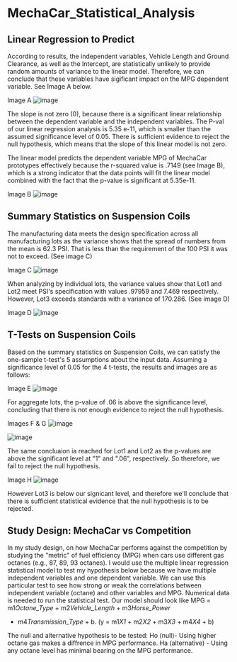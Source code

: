 # MechaCar_Statistical_Analysis
## Linear Regression to Predict

According to results, the independent variables, Vehicle Length and Ground Clearance, as well as the Intercept, are statistically
unlikely to provide random amounts of variance to the linear model. Therefore, we can conclude that these variables have sigificant 
impact on the MPG dependent variable.  See Image A below.

Image A
![image](https://user-images.githubusercontent.com/79073778/126935278-0c533ec8-eb5b-4e28-a520-e77c3d35d9c8.png)

The slope is not zero (0), because there is a significant linear relationship between the dependent variable and the independent 
variables. The P-val of our linear regression analysis is 5.35 e-11, which is smaller than the assumed significance level of 0.05.
There is sufficient evidence to reject the null hypothesis, which means that the slope of this linear model is not zero.

The linear model predicts the dependent variable MPG of MechaCar prototypes effectively because the r-squared value is .7149 (see Image B), which
is a strong indicator that the data points will fit the linear model combined with the fact that the p-value is significant at 5.35e-11.

Image B
![image](https://user-images.githubusercontent.com/79073778/126935376-b9de019e-410c-49e8-9d18-972bd5938332.png)

## Summary Statistics on Suspension Coils

The manufacturing data meets the design specification across all manufacturing lots as the variance shows that the spread of numbers
from the mean is 62.3 PSI. That is less than the requirement of the 100 PSI it was not to exceed. (See image C)

Image C
![image](https://user-images.githubusercontent.com/79073778/127390834-087cfec6-9d40-4ef9-8949-942498453503.png)

When analyzing by individual lots, the variance values show that Lot1 and Lot2 meet PSI's specification with values .97959 and 7.469 respectively.
However, Lot3 exceeds standards with a variance of 170.286. (See image D)

Image D
![image](https://user-images.githubusercontent.com/79073778/127390014-0114c845-6a84-4fd8-9c81-e80f241ef3eb.png)



## T-Tests on Suspension Coils

Based on the summary statistics on Suspension Coils, we can satisfy the one-sample t-test's 5 assumptions about the input data.
Assuming a significance level of 0.05 for the 4 t-tests, the results and images are as follows:

Image E
![image](https://user-images.githubusercontent.com/79073778/127593275-0d8768ce-8133-4107-85d1-65d97a48f21d.png)

For aggregate lots, the p-value of .06 is above the significance level, concluding  that there is not enough evidence to reject
the null hypothesis.

Images F & G
![image](https://user-images.githubusercontent.com/79073778/127593230-63bc31f8-f96b-454f-ac63-f3ad097a7879.png)

![image](https://user-images.githubusercontent.com/79073778/127593201-a55cba1c-0315-4641-ae32-451d779caaf2.png)

The same concluaion ia reached for Lot1 and Lot2 as the p-values are above the significant level at "1" and ".06", respectively.
So therefore, we fail to reject the null hypothesis.

Image H
![image](https://user-images.githubusercontent.com/79073778/127593173-2fa75b4f-3159-4300-8796-ee97ede1191b.png)

However Lot3 is below our signicant level, and therefore we'll conclude that there is sufficient statistical evidence that
the null hypothesis is to be rejected.

## Study Design: MechaCar vs Competition

In my study design, on how MechaCar performs against the competition by studying the "metric" of fuel efficiency (MPG) when
cars use different gas octanes (e.g., 87, 89, 93 octanes).  I would use the multiple linear regression statistical model to
test my hypothesis below because we have multiple independent variables and one dependent variable.  We can use this particular 
test to see how strong or weak the correlations between independent variable (octane) and other variables and MPG. Numerical
data is needed to run the statistical test.  Our model should look like MPG = m1*Octane_Type* + m2*Vehicle_Length* + m3*Horse_Power*
+ m4*Transmission_Type* + b. (y = m1*X1* + m2*X2* + m3*X3* + m4*X4* + b)

The null and alternative hypothesis to be tested:
Ho (null)- Using higher octane gas makes a diffrence in MPG performance.
Ha (alternative) - Using any octane level has minimal bearing on the MPG performance.


